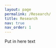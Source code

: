 ```yaml
---
layout: page
permalink: /Research/
title: Research
nav: true
nav_order: 1
---
```


Put in here text
